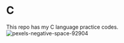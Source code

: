 # C

This repo has my C language practice codes.
![pexels-negative-space-92904](https://user-images.githubusercontent.com/78149796/220978355-0d31ad42-fd98-4f45-92cb-8bac1485c5a1.jpg)
